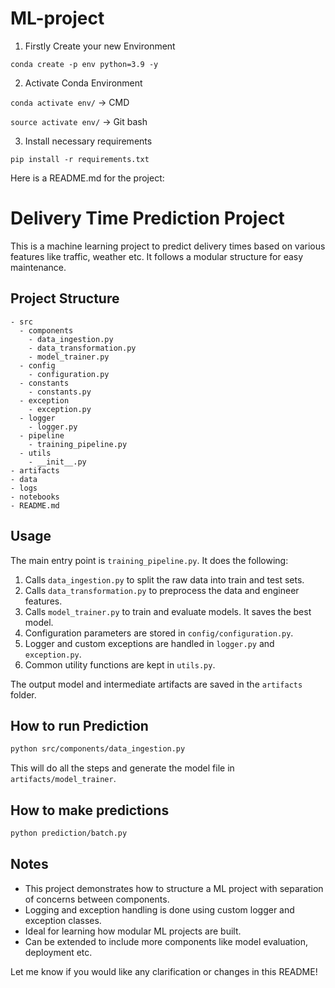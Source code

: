 # ML-project

1. Firstly Create your new Environment

```conda create -p env python=3.9 -y```

2. Activate Conda Environment

```conda activate env/``` -> CMD

```source activate env/``` -> Git bash

3. Install necessary requirements

```pip install -r requirements.txt```

Here is a README.md for the project:

# Delivery Time Prediction Project

This is a machine learning project to predict delivery times based on various features like traffic, weather etc. It follows a modular structure for easy maintenance.

## Project Structure

```
- src
  - components
    - data_ingestion.py
    - data_transformation.py 
    - model_trainer.py
  - config
    - configuration.py
  - constants
    - constants.py
  - exception
    - exception.py
  - logger
    - logger.py
  - pipeline
    - training_pipeline.py
  - utils
    - __init__.py
- artifacts
- data
- logs
- notebooks
- README.md
```

## Usage

The main entry point is `training_pipeline.py`. It does the following:

1. Calls `data_ingestion.py` to split the raw data into train and test sets.
2. Calls `data_transformation.py` to preprocess the data and engineer features.
3. Calls `model_trainer.py` to train and evaluate models. It saves the best model.
4. Configuration parameters are stored in `config/configuration.py`.
5. Logger and custom exceptions are handled in `logger.py` and `exception.py`. 
6. Common utility functions are kept in `utils.py`.

The output model and intermediate artifacts are saved in the `artifacts` folder.

## How to run Prediction

```bash
python src/components/data_ingestion.py
```

This will do all the steps and generate the model file in `artifacts/model_trainer`.

## How to make predictions

```bash
python prediction/batch.py
```

## Notes

- This project demonstrates how to structure a ML project with separation of concerns between components.
- Logging and exception handling is done using custom logger and exception classes.
- Ideal for learning how modular ML projects are built.
- Can be extended to include more components like model evaluation, deployment etc.

Let me know if you would like any clarification or changes in this README!